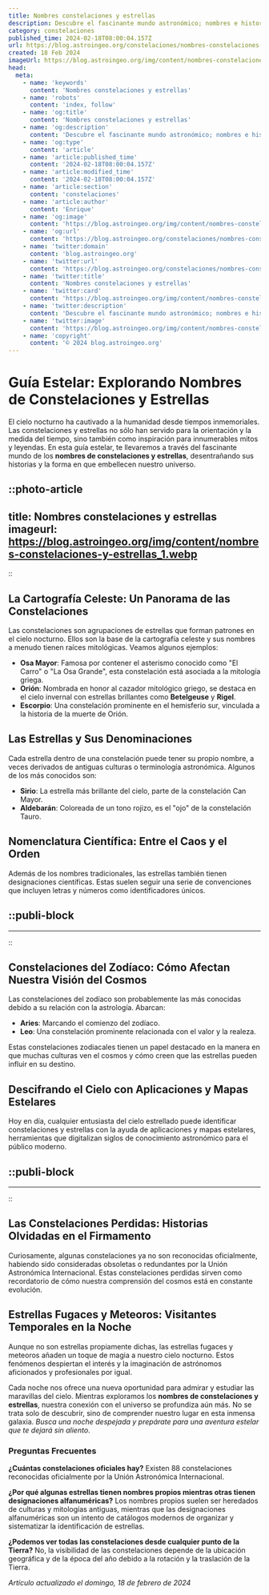 ```yaml
---
title: Nombres constelaciones y estrellas
description: Descubre el fascinante mundo astronómico; nombres e historias detrás de las principales constelaciones y estrellas. Explora con nosotros el universo.
category: constelaciones
published_time: 2024-02-18T08:00:04.157Z
url: https://blog.astroingeo.org/constelaciones/nombres-constelaciones-y-estrellas
created: 18 Feb 2024
imageUrl: https://blog.astroingeo.org/img/content/nombres-constelaciones-y-estrellas_1.webp
head:
  meta:
    - name: 'keywords'
      content: 'Nombres constelaciones y estrellas'
    - name: 'robots'
      content: 'index, follow'
    - name: 'og:title'
      content: 'Nombres constelaciones y estrellas'
    - name: 'og:description'
      content: 'Descubre el fascinante mundo astronómico; nombres e historias detrás de las principales constelaciones y estrellas. Explora con nosotros el universo.'
    - name: 'og:type'
      content: 'article'
    - name: 'article:published_time'
      content: '2024-02-18T08:00:04.157Z'
    - name: 'article:modified_time'
      content: '2024-02-18T08:00:04.157Z'
    - name: 'article:section'
      content: 'constelaciones'
    - name: 'article:author'
      content: 'Enrique'
    - name: 'og:image'
      content: 'https://blog.astroingeo.org/img/content/nombres-constelaciones-y-estrellas_1.webp'
    - name: 'og:url'
      content: 'https://blog.astroingeo.org/constelaciones/nombres-constelaciones-y-estrellas'
    - name: 'twitter:domain'
      content: 'blog.astroingeo.org'
    - name: 'twitter:url'
      content: 'https://blog.astroingeo.org/constelaciones/nombres-constelaciones-y-estrellas'
    - name: 'twitter:title'
      content: 'Nombres constelaciones y estrellas'
    - name: 'twitter:card'
      content: 'https://blog.astroingeo.org/img/content/nombres-constelaciones-y-estrellas_1.webp'
    - name: 'twitter:description'
      content: 'Descubre el fascinante mundo astronómico; nombres e historias detrás de las principales constelaciones y estrellas. Explora con nosotros el universo.'
    - name: 'twitter:image'
      content: 'https://blog.astroingeo.org/img/content/nombres-constelaciones-y-estrellas_1.webp'
    - name: 'copyright'
      content: '© 2024 blog.astroingeo.org'
---
```

# Guía Estelar: Explorando Nombres de Constelaciones y Estrellas

El cielo nocturno ha cautivado a la humanidad desde tiempos inmemoriales. Las constelaciones y estrellas no sólo han servido para la orientación y la medida del tiempo, sino también como inspiración para innumerables mitos y leyendas. En esta guía estelar, te llevaremos a través del fascinante mundo de los **nombres de constelaciones y estrellas**, desentrañando sus historias y la forma en que embellecen nuestro universo.


::photo-article
---
title: Nombres constelaciones y estrellas
imageurl: https://blog.astroingeo.org/img/content/nombres-constelaciones-y-estrellas_1.webp
---
::


## La Cartografía Celeste: Un Panorama de las Constelaciones

Las constelaciones son agrupaciones de estrellas que forman patrones en el cielo nocturno. Ellos son la base de la cartografía celeste y sus nombres a menudo tienen raíces mitológicas. Veamos algunos ejemplos:

- **Osa Mayor**: Famosa por contener el asterismo conocido como "El Carro" o "La Osa Grande", esta constelación está asociada a la mitología griega.
- **Orión**: Nombrada en honor al cazador mitológico griego, se destaca en el cielo invernal con estrellas brillantes como **Betelgeuse** y **Rigel**.
- **Escorpio**: Una constelación prominente en el hemisferio sur, vinculada a la historia de la muerte de Orión.

## Las Estrellas y Sus Denominaciones

Cada estrella dentro de una constelación puede tener su propio nombre, a veces derivados de antiguas culturas o terminología astronómica. Algunos de los más conocidos son:

- **Sirio**: La estrella más brillante del cielo, parte de la constelación Can Mayor.
- **Aldebarán**: Coloreada de un tono rojizo, es el "ojo" de la constelación Tauro.

## Nomenclatura Científica: Entre el Caos y el Orden

Además de los nombres tradicionales, las estrellas también tienen designaciones científicas. Estas suelen seguir una serie de convenciones que incluyen letras y números como identificadores únicos.


  ::publi-block
  ---
  ---
  ::
  
  
## Constelaciones del Zodíaco: Cómo Afectan Nuestra Visión del Cosmos

Las constelaciones del zodíaco son probablemente las más conocidas debido a su relación con la astrología. Abarcan:

- **Aries**: Marcando el comienzo del zodíaco.
- **Leo**: Una constelación prominente relacionada con el valor y la realeza.

Estas constelaciones zodiacales tienen un papel destacado en la manera en que muchas culturas ven el cosmos y cómo creen que las estrellas pueden influir en su destino.

## Descifrando el Cielo con Aplicaciones y Mapas Estelares

Hoy en día, cualquier entusiasta del cielo estrellado puede identificar constelaciones y estrellas con la ayuda de aplicaciones y mapas estelares, herramientas que digitalizan siglos de conocimiento astronómico para el público moderno.


  ::publi-block
  ---
  ---
  ::
  
  
## Las Constelaciones Perdidas: Historias Olvidadas en el Firmamento

Curiosamente, algunas constelaciones ya no son reconocidas oficialmente, habiendo sido consideradas obsoletas o redundantes por la Unión Astronómica Internacional. Estas constelaciones perdidas sirven como recordatorio de cómo nuestra comprensión del cosmos está en constante evolución.

## Estrellas Fugaces y Meteoros: Visitantes Temporales en la Noche

Aunque no son estrellas propiamente dichas, las estrellas fugaces y meteoros añaden un toque de magia a nuestro cielo nocturno. Estos fenómenos despiertan el interés y la imaginación de astrónomos aficionados y profesionales por igual.

Cada noche nos ofrece una nueva oportunidad para admirar y estudiar las maravillas del cielo. Mientras exploramos los **nombres de constelaciones y estrellas**, nuestra conexión con el universo se profundiza aún más. No se trata solo de descubrir, sino de comprender nuestro lugar en esta inmensa galaxia. *Busca una noche despejada y prepárate para una aventura estelar que te dejará sin aliento*.

### Preguntas Frecuentes

**¿Cuántas constelaciones oficiales hay?**
Existen 88 constelaciones reconocidas oficialmente por la Unión Astronómica Internacional.

**¿Por qué algunas estrellas tienen nombres propios mientras otras tienen designaciones alfanuméricas?**
Los nombres propios suelen ser heredados de culturas y mitologías antiguas, mientras que las designaciones alfanuméricas son un intento de catálogos modernos de organizar y sistematizar la identificación de estrellas.

**¿Podemos ver todas las constelaciones desde cualquier punto de la Tierra?**
No, la visibilidad de las constelaciones depende de la ubicación geográfica y de la época del año debido a la rotación y la traslación de la Tierra.

_Artículo actualizado el domingo, 18 de febrero de 2024_